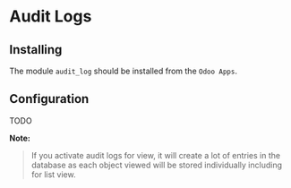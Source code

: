 # Audit Logs

## Installing

The module `audit_log` should be installed from the `Odoo Apps`.

## Configuration

TODO

**Note:**

> If you activate audit logs for view, it will create a lot of entries in the database as each
> object viewed will be stored individually including for list view.